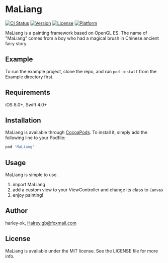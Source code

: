 # MaLiang

[![CI Status](http://img.shields.io/travis/harley-xk/MaLiang.svg?style=flat)](https://travis-ci.org/harley-xk/MaLiang)
[![Version](https://img.shields.io/cocoapods/v/MaLiang.svg?style=flat)](http://cocoapods.org/pods/MaLiang)
[![License](https://img.shields.io/cocoapods/l/MaLiang.svg?style=flat)](http://cocoapods.org/pods/MaLiang)
[![Platform](https://img.shields.io/cocoapods/p/MaLiang.svg?style=flat)](http://cocoapods.org/pods/MaLiang)

MaLiang is a painting framework based on OpenGL ES. The name of "MaLiang" comes from a boy who had a magical brush  in Chinese ancient fairy story.

## Example

To run the example project, clone the repo, and run `pod install` from the Example directory first.

## Requirements

iOS 8.0+, Swift 4.0+

## Installation

MaLiang is available through [CocoaPods](http://cocoapods.org). To install
it, simply add the following line to your Podfile:

```ruby
pod 'MaLiang'
```

## Usage

MaLiang is simple to use.
1. import MaLiang
2. add a custom view to your ViewController and change its class to `Canvas`
3. enjoy painting!

## Author

harley-xk, Halrey.gb@foxmail.com

## License

MaLiang is available under the MIT license. See the LICENSE file for more info.

